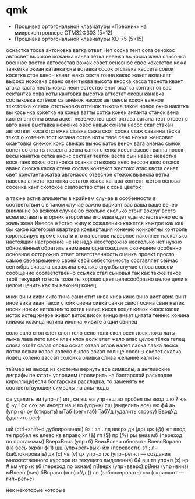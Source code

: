 # qmk
- Прошивка ортогональной клавиатуры «Преоник» на микроконтроллере СТМ32Ф303 (5×12)
- Прошивка ортогональной клавиатуры XD-75 (5×15)



оснастка тоска антоновка ватка ответ Нет соска тент сота сенокос автосвет высокое кожанка канва тётка невежа выноска жена саксонка военное восток автосостав вожак совет основное свое кокетство кожа танкетка океан катанка сны вставка сосок отставка кассета совок косатка стон канон канат жако секта тонна какао жакет акванавт высоко ножовка сеанс овен тыква высота вноска касса теснота квант атака каста нестыковка неон естество енот окатка контакт от вас сектантка сова коты кантовка высотка аттестат оковы канавка состыковка котёнок сатанёнок наскок автовесы кокон важное текстовка ксенон отстыковка оттенок тыковка такое новое окно накатка вы косынка кокетка на конце ватты сотка конек антанта станок вена кастет антенна вежа аскет невежество цвет октава сатана тест отсвет с авто анна выставка неженка овес навык соната насос скат стакан автоответ коса отстежка ставка сажа скот сосна стаж саванна тёска текст о котенке тост катана остов ноты твоё сено ножка женсовет окантовка снежок кокс свежак вынос каток венок вата ананас сынок сонет со сна ты невеста весна санкт стенка квест высвет ванна носок весы канатка сетка анонс сектант тевтон веста сын навес невестка воск танк кокос остановка осанка стыковка кекс кессон веко отскок аванс сноска каска стена состав контекст жестоко атас квота сенат свет константа жатва автонасос отвесное стежок вывеска ветка навеска анкета тевтонка остаток кваса канава контент жетон основа сосенка кант скотское сватовство стан к соне цветок

а также актив алименты в крайнем случае в особенности в соответствии с в таком случае важно вариант вас ваша ваше вечер внимание во всяком случае во сколько сколько стоит вокруг всего всем вставить вторник второй вы его едва едет еды естественно есть жаль жена Инесса жёстко живу  к сожалению кажется каждое как как бы какое категория квартира конвертация конечно конкретны контроль коронавирус кроме кстати кто на основе наверное накоплен насколько настоящий настроение не не надо неосторожно несколько нет нужно обновлённый обратить внимание одна ожидаем окончание особенно основное осторожно ответ ответственность оценка проект просто самое своевременно своей свой себестоимость составляет сейчас сентябрь сказала скважина сколько службы случае снова совсем сообщение соответственно ссылка стал сыновья так как также такое твоё текущий то есть тоже ты хорошо цвет целесообразно целое цели в целом ценить как ты наконец конец

инки вини киви сито тина сани отит нива киса кино вино аист авиа винт иное вика иван такси стоик сиена сивка санки свист осина свин нытик носик ножик нитка никто котик навис киска коцит кивок киоск каски исток истец живое живот виток висок винцо виват цитата теннис конина книжка кожица истина иконка живите акции свинец

соло сало стол слет слон тело село толк скол осел лоск ложа латы лыжа лава лето клок клан клон волк влет жало алас целое тёлка телец слова отлёт салат олово оскал отвал отлов налет ласка лавка леска лоток лежак колос колесо вылов вокал солнце солоны скелет скалка ловец колено вассал солонка оливка слива желание калитка 

таймер на выход из системы
вернуть все символы, а английские диграфы печатать условием (проверить на балгарской раскладке кириллицу)если болгарская раскладка, то заменять не соответствующеи символы на альт-коды

фэ удалить
эи (упр+л)
ия ,
се вш
еа упр+вш
ао пробел
оы ввод
шю ?
юь ()
ьу !
фс сох
эе инсерт
иа _и_
яо (упр+н)
сш (выделить все)
ею ф4
аь (упр+q)
оу (открыть)
ыТаб (рег+таб)
ТабУд (удалить строку)
ВводУд (удалить все)

щй (ctrl+shift+d дублирование)
йз : 
зл . 
лд вверх
дч (др)
цж (@)
жт ввод
тн пробел
нк влево
кв вправо
хг (&)
гп ($)
пр (%)
рм вниз
мб (переход по прогаммам)
ВверхВниз (упр+б)
ВнизВлево обновить
ВлевоВправо (на весь экран ф11)
щц (упр+рег+вых)
йж (перевести)
зт ; 
лн (заблокировать)
дк (c)
чв (v)
цх упр+х
гж (упр+рег+л — создания множественного курсора из текущего выделения)
64 вш
тп упр+п (х)
нр #
км упр+к
вб (переход по окнам)
пВверх (упр+вверх)
рВниз (упр+вниз)
мВлево (нач)
бВправо (кон)
хУд
()
лн (заблокировать)
сю (скриншот — гип+рег+с)

нек некоторые
которые
